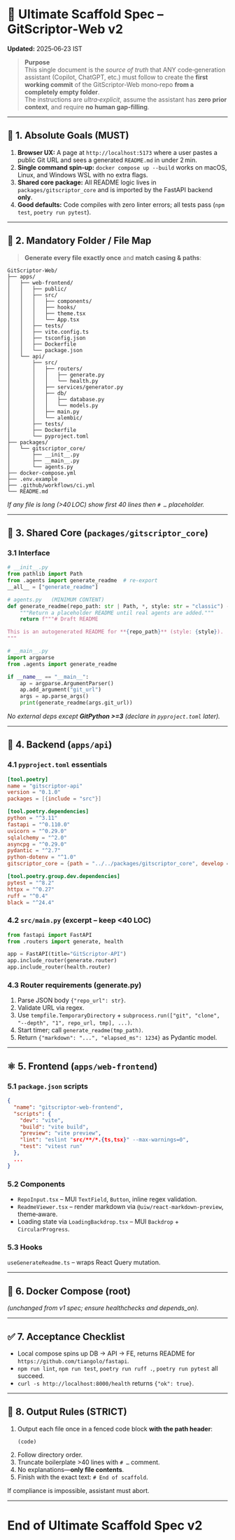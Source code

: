 
# 💎  **Ultimate Scaffold Spec – GitScriptor‑Web v2**

**Updated:** 2025‑06‑23 IST

> **Purpose**  
> This single document is the *source of truth* that ANY code‑generation assistant (Copilot, ChatGPT, etc.) must follow to create the **first working commit** of the GitScriptor‑Web mono‑repo **from a completely empty folder**.  
> The instructions are *ultra‑explicit*, assume the assistant has **zero prior context**, and require **no human gap‑filling**.

---

## 📌 1. Absolute Goals (MUST)

1. **Browser UX:** A page at `http://localhost:5173` where a user pastes a public Git URL and sees a generated `README.md` in under 2 min.
2. **Single command spin‑up:** `docker compose up --build` works on macOS, Linux, and Windows WSL with no extra flags.
3. **Shared core package:** All README logic lives in `packages/gitscriptor_core` and is imported by the FastAPI backend **only**.
4. **Good defaults:** Code compiles with zero linter errors; all tests pass (`npm test`, `poetry run pytest`).

---

## 📂 2. Mandatory Folder / File Map

> **Generate every file exactly once** and **match casing & paths**:

```
GitScriptor-Web/
├── apps/
│   ├── web-frontend/
│   │   ├── public/
│   │   ├── src/
│   │   │   ├── components/
│   │   │   ├── hooks/
│   │   │   ├── theme.tsx
│   │   │   └── App.tsx
│   │   ├── tests/
│   │   ├── vite.config.ts
│   │   ├── tsconfig.json
│   │   ├── Dockerfile
│   │   └── package.json
│   └── api/
│       ├── src/
│       │   ├── routers/
│       │   │   ├── generate.py
│       │   │   └── health.py
│       │   ├── services/generator.py
│       │   ├── db/
│       │   │   ├── database.py
│       │   │   └── models.py
│       │   ├── main.py
│       │   └── alembic/
│       ├── tests/
│       ├── Dockerfile
│       └── pyproject.toml
├── packages/
│   └── gitscriptor_core/
│       ├── __init__.py
│       ├── __main__.py
│       └── agents.py
├── docker-compose.yml
├── .env.example
├── .github/workflows/ci.yml
└── README.md
```

*If any file is long (>40 LOC) show first 40 lines then `# …` placeholder.*

---

## 🔄 3. Shared Core (`packages/gitscriptor_core`)

### 3.1 Interface

```python
# __init__.py
from pathlib import Path
from .agents import generate_readme  # re‑export
__all__ = ["generate_readme"]
```

```python
# agents.py   (MINIMUM CONTENT)
def generate_readme(repo_path: str | Path, *, style: str = "classic") -> str:
    """Return a placeholder README until real agents are added."""
    return f"""# Draft README

This is an autogenerated README for **{repo_path}** (style: {style}).
"""
```

```python
# __main__.py
import argparse
from .agents import generate_readme

if __name__ == "__main__":
    ap = argparse.ArgumentParser()
    ap.add_argument("git_url")
    args = ap.parse_args()
    print(generate_readme(args.git_url))
```

*No external deps except **GitPython >=3** (declare in `pyproject.toml` later).*

---

## 🐍 4. Backend (`apps/api`)

### 4.1 `pyproject.toml` essentials
```toml
[tool.poetry]
name = "gitscriptor-api"
version = "0.1.0"
packages = [{include = "src"}]

[tool.poetry.dependencies]
python = "^3.11"
fastapi = "^0.110.0"
uvicorn = "^0.29.0"
sqlalchemy = "^2.0"
asyncpg = "^0.29.0"
pydantic = "^2.7"
python-dotenv = "^1.0"
gitscriptor_core = {path = "../../packages/gitscriptor_core", develop = true}

[tool.poetry.group.dev.dependencies]
pytest = "^8.2"
httpx = "^0.27"
ruff = "^0.4"
black = "^24.4"
```

### 4.2 `src/main.py` (excerpt – keep <40 LOC)
```python
from fastapi import FastAPI
from .routers import generate, health

app = FastAPI(title="GitScriptor‑API")
app.include_router(generate.router)
app.include_router(health.router)
```

### 4.3 Router requirements (generate.py)
1. Parse JSON body `{"repo_url": str}`.
2. Validate URL via regex.
3. Use `tempfile.TemporaryDirectory` + `subprocess.run(["git", "clone", "--depth", "1", repo_url, tmp], ...)`.
4. Start timer; call `generate_readme(tmp_path)`.
5. Return `{"markdown": "...", "elapsed_ms": 1234}` as Pydantic model.

---

## ⚛️ 5. Frontend (`apps/web-frontend`)

### 5.1 `package.json` scripts
```json
{
  "name": "gitscriptor-web-frontend",
  "scripts": {
    "dev": "vite",
    "build": "vite build",
    "preview": "vite preview",
    "lint": "eslint "src/**/*.{ts,tsx}" --max-warnings=0",
    "test": "vitest run"
  },
  ...
}
```

### 5.2 Components
* `RepoInput.tsx` – MUI `TextField`, `Button`, inline regex validation.
* `ReadmeViewer.tsx` – render markdown via `@uiw/react-markdown-preview`, theme‑aware.
* Loading state via `LoadingBackdrop.tsx` – MUI `Backdrop` + `CircularProgress`.

### 5.3 Hooks
`useGenerateReadme.ts` – wraps React Query mutation.

---

## 🐳 6. Docker Compose (root)

*(unchanged from v1 spec; ensure healthchecks and depends_on).*

---

## ✅ 7. Acceptance Checklist

* Local compose spins up DB → API → FE, returns README for `https://github.com/tiangolo/fastapi`.
* `npm run lint`, `npm run test`, `poetry run ruff .`, `poetry run pytest` all succeed.
* `curl -s http://localhost:8000/health` returns `{"ok": true}`.

---

## 🚨 8. Output Rules (STRICT)

1. Output each file once in a fenced code block **with the path header**:  
   ```path: apps/api/src/main.py
   (code)
   ```
2. Follow directory order.  
3. Truncate boilerplate >40 lines with `# …` comment.  
4. No explanations—**only file contents**.  
5. Finish with the exact text: `# End of scaffold`.

If compliance is impossible, assistant must abort.

---

# End of Ultimate Scaffold Spec v2
